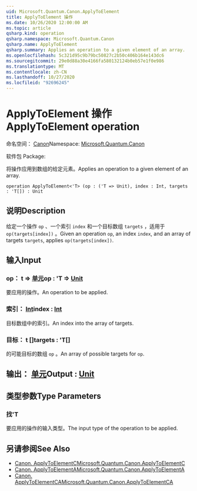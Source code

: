 ```yaml
---
uid: Microsoft.Quantum.Canon.ApplyToElement
title: ApplyToElement 操作
ms.date: 10/26/2020 12:00:00 AM
ms.topic: article
qsharp.kind: operation
qsharp.namespace: Microsoft.Quantum.Canon
qsharp.name: ApplyToElement
qsharp.summary: Applies an operation to a given element of an array.
ms.openlocfilehash: 5c321d95c9b79bc50827c2b50c406b164e143dc6
ms.sourcegitcommit: 29e0d88a30e4166fa580132124b0eb57e1f0e986
ms.translationtype: MT
ms.contentlocale: zh-CN
ms.lasthandoff: 10/27/2020
ms.locfileid: "92696245"
---
```

# <a name="applytoelement-operation"></a><span data-ttu-id="4b349-102">ApplyToElement 操作</span><span class="sxs-lookup"><span data-stu-id="4b349-102">ApplyToElement operation</span></span>

<span data-ttu-id="4b349-103">命名空间： [Canon](xref:Microsoft.Quantum.Canon)</span><span class="sxs-lookup"><span data-stu-id="4b349-103">Namespace: [Microsoft.Quantum.Canon](xref:Microsoft.Quantum.Canon)</span></span>

<span data-ttu-id="4b349-104">软件包 [](https://nuget.org/packages/)</span><span class="sxs-lookup"><span data-stu-id="4b349-104">Package: [](https://nuget.org/packages/)</span></span>


<span data-ttu-id="4b349-105">将操作应用到数组的给定元素。</span><span class="sxs-lookup"><span data-stu-id="4b349-105">Applies an operation to a given element of an array.</span></span>

```qsharp
operation ApplyToElement<'T> (op : ('T => Unit), index : Int, targets : 'T[]) : Unit
```


## <a name="description"></a><span data-ttu-id="4b349-106">说明</span><span class="sxs-lookup"><span data-stu-id="4b349-106">Description</span></span>

<span data-ttu-id="4b349-107">给定一个操作 `op` 、一个索引 `index` 和一个目标数组 `targets` ，适用于 `op(targets[index])` 。</span><span class="sxs-lookup"><span data-stu-id="4b349-107">Given an operation `op`, an index `index`, and an array of targets `targets`, applies `op(targets[index])`.</span></span>

## <a name="input"></a><span data-ttu-id="4b349-108">输入</span><span class="sxs-lookup"><span data-stu-id="4b349-108">Input</span></span>

### <a name="op--t--unit"></a><span data-ttu-id="4b349-109">op： t => [单元](xref:microsoft.quantum.lang-ref.unit)</span><span class="sxs-lookup"><span data-stu-id="4b349-109">op : 'T => [Unit](xref:microsoft.quantum.lang-ref.unit)</span></span> 

<span data-ttu-id="4b349-110">要应用的操作。</span><span class="sxs-lookup"><span data-stu-id="4b349-110">An operation to be applied.</span></span>


### <a name="index--int"></a><span data-ttu-id="4b349-111">索引： [Int](xref:microsoft.quantum.lang-ref.int)</span><span class="sxs-lookup"><span data-stu-id="4b349-111">index : [Int](xref:microsoft.quantum.lang-ref.int)</span></span>

<span data-ttu-id="4b349-112">目标数组中的索引。</span><span class="sxs-lookup"><span data-stu-id="4b349-112">An index into the array of targets.</span></span>


### <a name="targets--t"></a><span data-ttu-id="4b349-113">目标： t []</span><span class="sxs-lookup"><span data-stu-id="4b349-113">targets : 'T[]</span></span>

<span data-ttu-id="4b349-114">的可能目标的数组 `op` 。</span><span class="sxs-lookup"><span data-stu-id="4b349-114">An array of possible targets for `op`.</span></span>



## <a name="output--unit"></a><span data-ttu-id="4b349-115">输出： [单元](xref:microsoft.quantum.lang-ref.unit)</span><span class="sxs-lookup"><span data-stu-id="4b349-115">Output : [Unit](xref:microsoft.quantum.lang-ref.unit)</span></span>



## <a name="type-parameters"></a><span data-ttu-id="4b349-116">类型参数</span><span class="sxs-lookup"><span data-stu-id="4b349-116">Type Parameters</span></span>

### <a name="t"></a><span data-ttu-id="4b349-117">找</span><span class="sxs-lookup"><span data-stu-id="4b349-117">'T</span></span>

<span data-ttu-id="4b349-118">要应用的操作的输入类型。</span><span class="sxs-lookup"><span data-stu-id="4b349-118">The input type of the operation to be applied.</span></span>

## <a name="see-also"></a><span data-ttu-id="4b349-119">另请参阅</span><span class="sxs-lookup"><span data-stu-id="4b349-119">See Also</span></span>

- [<span data-ttu-id="4b349-120">Canon. ApplyToElementC</span><span class="sxs-lookup"><span data-stu-id="4b349-120">Microsoft.Quantum.Canon.ApplyToElementC</span></span>](xref:Microsoft.Quantum.Canon.ApplyToElementC)
- [<span data-ttu-id="4b349-121">Canon. ApplyToElementA</span><span class="sxs-lookup"><span data-stu-id="4b349-121">Microsoft.Quantum.Canon.ApplyToElementA</span></span>](xref:Microsoft.Quantum.Canon.ApplyToElementA)
- [<span data-ttu-id="4b349-122">Canon. ApplyToElementCA</span><span class="sxs-lookup"><span data-stu-id="4b349-122">Microsoft.Quantum.Canon.ApplyToElementCA</span></span>](xref:Microsoft.Quantum.Canon.ApplyToElementCA)